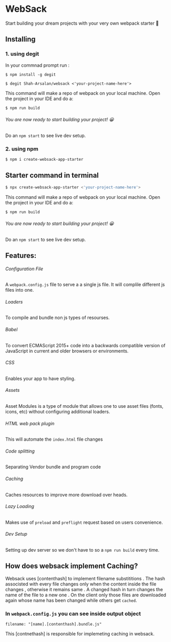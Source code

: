 # WebSack
Start building your dream projects with your very own webpack starter 🥡

## Installing

### 1. using degit 

In your commnad prompt run : 

``` $ npm install -g degit ```

``` $ degit Shah-Arsalan/websack <'your-project-name-here'> ```

This command will make a repo of webpack on your local machine. Open the project in your IDE and do a:
```bash
$ npm run build
```
###### You are now ready to start building your project! 😀

Do an ``` npm start ``` to see live dev setup.



### 2. using npm
```bash
$ npm i create-websack-app-starter
```
## Starter command in terminal 
```bash
$ npx create-websack-app-starter <'your-project-name-here'>
```
This command will make a repo of webpack on your local machine. Open the project in your IDE and do a:
```bash
$ npm run build
```
###### You are now ready to start building your project! 😀

Do an ``` npm start ``` to see live dev setup.

## Features: 
###### Configuration File

A ```webpack.config.js``` file to serve a a single js file. It will complile different js files into one.

###### Loaders

To compile and bundle non js types of resourses.

###### Babel

To convert ECMAScript 2015+ code into a backwards compatible version of JavaScript in current and older browsers or environments.

###### CSS

Enables your app to have styling.

###### Assets

Asset Modules is a type of module that allows one to use asset files (fonts, icons, etc) without configuring additional loaders.

###### HTML web pack plugin

This will automate the ```index.html``` file changes

###### Code splitting

Separating Vendor bundle and program code

###### Caching

Caches resources to improve more download over heads.

###### Lazy Loading

Makes use of `preload` and `preflight` request based on users convenience.

###### Dev Setup

Setting up dev server so we don't have to so a ```npm run build``` every time.

## How does websack implement Caching?

Websack uses [contenthash] to implement filename substititions . The hash associsted with every file changes only when the content inside the file changes , otherwise it remains same . A changed hash in turn changes the name of the file to a new one . On the client only those files are downloaded again whose name has been changed while others get `cached`.

### In `webpack.config.js` you can see inside output object
`filename: "[name].[contenthash].bundle.js"`

This [contnethash] is responsible for implemeting caching in websack.
